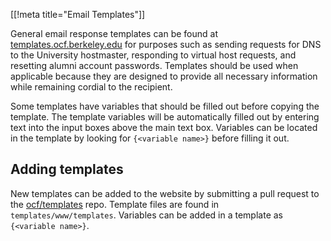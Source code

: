 [[!meta title="Email Templates"]]

General email response templates can be found at
[templates.ocf.berkeley.edu](https://templates.ocf.berkeley.edu)
for purposes such as sending requests for DNS to the University hostmaster,
responding to virtual host requests, and resetting alumni account passwords.
Templates should be used when applicable because they are designed to provide
all necessary information while remaining cordial to the recipient.

Some templates have variables that should be filled out before copying the
template. The template variables will be automatically filled out by entering
text into the input boxes above the main text box. Variables can be located in
the template by looking for `{<variable name>}` before filling it out.

## Adding templates
New templates can be added to the website by submitting a pull request to the
[ocf/templates](https://ocf.io/gh/templates) repo. Template files are found in
`templates/www/templates`. Variables can be added in a template as
`{<variable name>}`.
